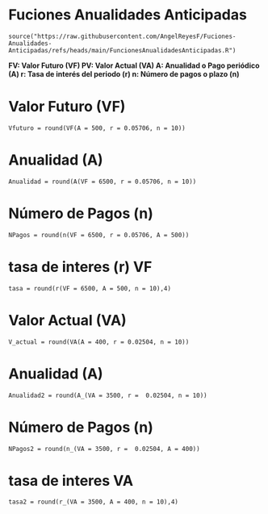 # Fuciones Anualidades Anticipadas

```
source("https://raw.githubusercontent.com/AngelReyesF/Fuciones-Anualidades-Anticipadas/refs/heads/main/FuncionesAnualidadesAnticipadas.R")
```

**FV: Valor Futuro (VF)
PV: Valor Actual (VA)
A: Anualidad o Pago periódico (A)
r: Tasa de interés del periodo (r)
n: Número de pagos o plazo (n)**

# Valor Futuro (VF)
```
Vfuturo = round(VF(A = 500, r = 0.05706, n = 10))
```

# Anualidad (A)
 ```
Anualidad = round(A(VF = 6500, r = 0.05706, n = 10))
```

# Número de Pagos (n)
 ```
NPagos = round(n(VF = 6500, r = 0.05706, A = 500))
```

# tasa de interes (r) VF
```
tasa = round(r(VF = 6500, A = 500, n = 10),4)
```







# Valor Actual (VA)
```
V_actual = round(VA(A = 400, r = 0.02504, n = 10))
```

# Anualidad (A)
 ```
Anualidad2 = round(A_(VA = 3500, r =  0.02504, n = 10))
```

# Número de Pagos (n)
 ```
NPagos2 = round(n_(VA = 3500, r =  0.02504, A = 400))
```

# tasa de interes VA
```
tasa2 = round(r_(VA = 3500, A = 400, n = 10),4)
```
